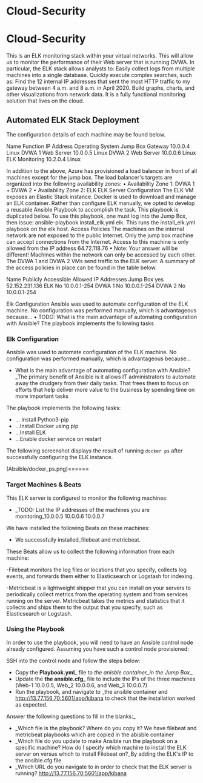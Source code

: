 # Cloud-Security
# Cloud-Security

This is an ELK monitoring stack within your virtual networks. This will allow us to monitor the performance of their Web server that is running DVWA. In particular, the ELK stack allows analysts to: Easily collect logs from multiple machines into a single database. Quickly execute complex searches, such as: Find the 12 internal IP addresses that sent the most HTTP traffic to my gateway between 4 a.m. and 8 a.m. in April 2020. Build graphs, charts, and other visualizations from network data. It is a fully functional monitoring solution that lives on the cloud.

## Automated ELK Stack Deployment
The configuration details of each machine may be found below.

Name	    Function	    IP Address	Operating System
Jump Box	 Gateway	    10.0.0.4	Linux
DVWA 1	  Web Server  	10.0.0.5	Linux
DVWA 2	 Web Server	    10.0.0.6	Linux
ELK	   Monitoring	      10.2.0.4	Linux

In addition to the above, Azure has provisioned a load balancer in front of all machines except for the jump box. The load balancer's targets are organized into the following availability zones:
•	Availability Zone 1: DVWA 1 + DVWA 2
•	Availability Zone 2: ELK
ELK Server Configuration
The ELK VM exposes an Elastic Stack instance. Docker is used to download and manage an ELK container.
Rather than configure ELK manually, we opted to develop a reusable Ansible Playbook to accomplish the task. This playbook is duplicated below.
To use this playbook, one must log into the Jump Box, then issue: ansible-playbook install_elk.yml elk. This runs the install_elk.yml playbook on the elk host.
Access Policies
The machines on the internal network are not exposed to the public Internet.
Only the jump box machine can accept connections from the Internet. Access to this machine is only allowed from the IP address 64.72.118.76
•	Note: Your answer will be different! 
Machines within the network can only be accessed by each other. The DVWA 1 and DVWA 2 VMs send traffic to the ELK server.
A summary of the access policies in place can be found in the table below.

Name	   Publicly Accessible	   Allowed IP Addresses
Jump Box      yes                52.152.231.136
ELK           No	               10.0.0.1-254
DVWA 1  	    No                 10.0.0.1-254
DVWA 2      	No	               10.0.0.1-254

Elk Configuration
Ansible was used to automate configuration of the ELK machine. No configuration was performed manually, which is advantageous because...
•	TODO: What is the main advantage of automating configuration with Ansible?
The playbook implements the following tasks


### Elk Configuration

Ansible was used to automate configuration of the ELK machine. No configuration was performed manually, which is advantageous because...
- What is the main advantage of automating configuration with Ansible?
_The primary benefit of Ansible is it allows IT administrators to automate away the drudgery from their daily tasks. That frees them to focus on efforts that help deliver more value to the business by spending time on more important tasks

The playbook implements the following tasks:

- ... Install Python3-pip
- ...Install Docker using pip
- ...Install ELK
- ...Enable docker service on restart

The following screenshot displays the result of running `docker ps` after successfully configuring the ELK instance.

(Absible/docker_ps.png)======

### Target Machines & Beats

This ELK server is configured to monitor the following machines:
- _TODO: List the IP addresses of the machines you are monitoring_10.0.0.5 10.0.0.6 10.0.0.7

We have installed the following Beats on these machines:
- We successfully installed_filebeat and metricbeat.

These Beats allow us to collect the following information from each machine:


-Filebeat monitors the log files or locations that you specify, collects log events, and forwards them either to Elasticsearch or Logstash for indexing.

-Metricbeat is a lightweight shipper that you can install on your servers to periodically collect metrics from the operating system and from services running on the server. Metricbeat takes the metrics and statistics that it collects and ships them to the output that you specify, such as Elasticsearch or Logstash.

### Using the Playbook
In order to use the playbook, you will need to have an Ansible control node already configured. Assuming you have such a control node provisioned: 

SSH into the control node and follow the steps below:
- Copy the __Playbook.yml___ file to _the anisble container_in the Jump Box__.
- Update the __the ansible.cfg___ file to include the IPs of the three machines (Web-1 10.0.0.5, Web_2 10.0.0.6, and Web_3 10.0.0.7)
- Run the playbook, and navigate to _the ansible container and http://13.77.156.70:5601/app/kibana to check that the installation worked as expected.

 Answer the following questions to fill in the blanks:_
- _Which file is the playbook? Where do you copy it?
We have filebeat and metricbeat playbooks which are copied in the abisble container
- _Which file do you update to make Ansible run the playbook on a specific machine? How do I specify which machine to install the ELK server on versus which to install Filebeat on?_By adding the ELK's IP to the ansible.cfg file
- _Which URL do you navigate to in order to check that the ELK server is running?
http://13.77.156.70:5601/app/kibana
